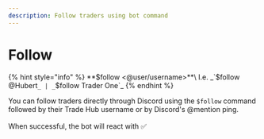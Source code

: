 ```yaml
---
description: Follow traders using bot command
---
```


# Follow

{% hint style="info" %}
**$follow <@user/username>**\
I.e. _`$follow @Hubert`_ | _`$follow Trader One`_
{% endhint %}

You can follow traders directly through Discord using the `$follow` command followed by their Trade Hub username or by Discord's @mention ping. \
\
When successful, the bot will react with ✅
